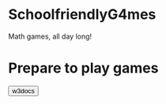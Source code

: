 # SchoolfriendlyG4mes
Math games, all day long!
<!DOCTYPE html>
<html>
<body>

<h1>Prepare to play games</h1>
  <html>
  <body>
 
 <html>
   <head>
      <title>Title of the document</title>
   </head>
   <body>
      <form>
         <input type="button" onclick="window.location.href = 'https://www.w3docs.com';" value="w3docs"/>
      </form>
   </body>
</html>
